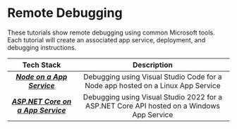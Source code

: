 # Remote Debugging

These tutorials show remote debugging using common Microsoft tools. Each tutorial will create an associated app service, deployment, and debugging instructions. 

| Tech Stack | Description | 
| :---------: | :---: | 
| ***[Node on a App Service](./node_debug/)*** | Debugging using Visual Studio Code for a Node app hosted on a Linux App Service |
| ***[ASP.NET Core on a App Service](./aspapi_debug/)*** | Debugging using Visual Studio 2022 for a ASP.NET Core API hosted on a Windows App Service |